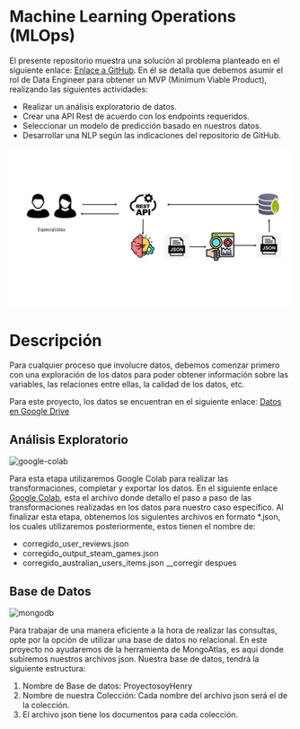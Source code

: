 
# Machine Learning Operations (MLOps)

El presente repositorio muestra una solución al problema planteado en el siguiente enlace: [Enlace a GitHub](https://github.com/soyHenry/PI_ML_OPS/tree/FT). En él se detalla que debemos asumir el rol de Data Engineer para obtener un MVP (Minimum Viable Product), realizando las siguientes actividades:
* Realizar un análisis exploratorio de datos.
* Crear una API Rest de acuerdo con los endpoints requeridos.
* Seleccionar un modelo de predicción basado en nuestros datos.
* Desarrollar una NLP según las indicaciones del repositorio de GitHub.

![Texto alternativo](img\p1.jpg)

# Descripción
Para cualquier proceso que involucre datos, debemos comenzar primero con una exploración de los datos para poder obtener información sobre las variables, las relaciones entre ellas, la calidad de los datos, etc.

Para este proyecto, los datos se encuentran en el siguiente enlace:
[Datos en Google Drive](https://drive.google.com/drive/folders/1HqBG2-sUkz_R3h1dZU5F2uAzpRn7BSpj)

## Análisis Exploratorio
<img width="48" height="48" src="https://img.icons8.com/color/48/google-colab.png" alt="google-colab"/>

Para esta etapa utilizaremos Google Colab para realizar las transformaciones, completar y exportar los datos. En el siguiente enlace [Google Colab](https://colab.research.google.com/drive/1Hh-jz6DX86fWewBpI8b735thQJtpp2hf?usp=drive_link), esta el archivo donde detallo el paso a paso de las transformaciones realizadas en los datos para nuestro caso específico.
Al finalizar esta etapa, obtenemos los siguientes archivos en formato *.json, los cuales utilizaremos posteriormente, estos tienen el nombre de:
* corregido_user_reviews.json
* corregido_output_steam_games.json
* corregido_australian_users_items.json __corregir despues

## Base de Datos
<img width="48" height="48" src="https://img.icons8.com/color/48/mongodb.png" alt="mongodb"/>

Para trabajar de una manera eficiente a la hora de realizar las consultas, opte por la opción de utilizar una base de datos no relacional. 
En este proyecto no ayudaremos de la herramienta de MongoAtlas, es aquí donde subiremos nuestros archivos json.
Nuestra base de datos, tendrá la siguiente estructura:
1. Nombre de Base de datos: ProyectosoyHenry
2. Nombre de nuestra Colección: Cada nombre del archivo json será el de la colección.
3. El archivo json tiene los documentos para cada colección.

